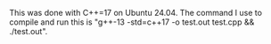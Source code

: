This was done with C++=17 on Ubuntu 24.04. The command I use to compile and run this is "g++-13 -std=c++17 -o test.out test.cpp && ./test.out".

